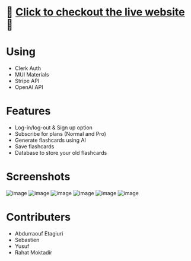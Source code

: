# 🚀 [Click to checkout the live website](https://flashcardapp-bdbs.vercel.app/) 🚀

# Using
- Clerk Auth
- MUI Materials
- Stripe API
- OpenAI API

# Features
- Log-in/log-out & Sign up option
- Subscribe for plans (Normal and Pro)
- Generate flashcards using AI
- Save flashcards
- Database to store your old flashcards

# Screenshots

![image](https://github.com/user-attachments/assets/5957dcff-b9b1-4910-b9a7-67431f83475d)
![image](https://github.com/user-attachments/assets/713a6994-28c9-4f09-b220-d08ec2a04fe6)
![image](https://github.com/user-attachments/assets/d1537897-89ef-4828-bc41-3b267d51b6f4)
![image](https://github.com/user-attachments/assets/e4f36d62-55f8-4d9c-9c8d-24ab01112ea1)
![image](https://github.com/user-attachments/assets/d061f7ae-fbc0-4ac6-9097-d8a953b1f6aa)
![image](https://github.com/user-attachments/assets/8192685a-f95f-4c52-a20f-b64066ce270e)

# Contributers
- Abdurraouf Etagiuri
- Sebastien
- Yusuf
- Rahat Moktadir 
